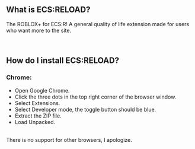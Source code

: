 ## What is ECS:RELOAD?
The ROBLOX+ for ECS:R! A general quality of life extension made for users who want more to the site.


<br>


## How do I install ECS:RELOAD?

### Chrome:
* Open Google Chrome.
* Click the three dots in the top right corner of the browser window.
* Select Extensions.
* Select Developer mode, the toggle button should be blue.
* Extract the ZIP file.
* Load Unpacked.
<br>
There is no support for other browsers, I apologize.
